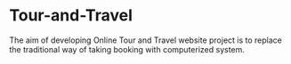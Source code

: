 # Tour-and-Travel
The aim of developing Online Tour and Travel website project is to replace the traditional way of taking booking with computerized system.
